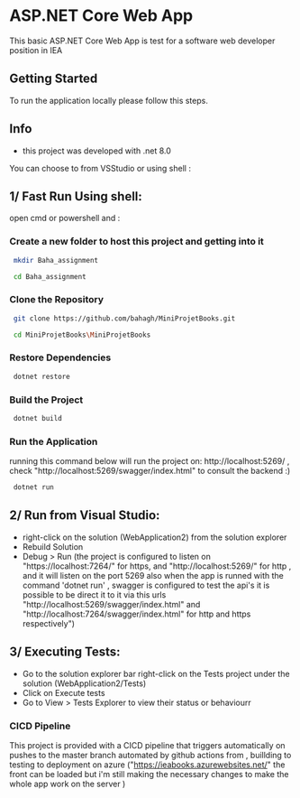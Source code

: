 # ASP.NET Core Web App

This basic ASP.NET Core Web App is test for a software web developer position in IEA

## Getting Started

To run the application locally please follow this steps.

## Info

- this project was developed with .net 8.0

You can choose to from VSStudio or using shell :
## 1/ Fast Run Using shell:
open cmd or powershell and :
### Create a new folder to host this project and getting into it 
```bash
 mkdir Baha_assignment
```
```bash
 cd Baha_assignment
```
### Clone the Repository
```bash
 git clone https://github.com/bahagh/MiniProjetBooks.git
```
```bash
 cd MiniProjetBooks\MiniProjetBooks
```
### Restore Dependencies
```bash
 dotnet restore
```
### Build the Project
```bash
 dotnet build
```
### Run the Application
running this command below will run the project on: http://localhost:5269/ , check "http://localhost:5269/swagger/index.html" to consult the backend :)
```bash
 dotnet run
```
## 2/ Run from Visual Studio:
- right-click on the solution (WebApplication2) from the solution explorer 
- Rebuild Solution
- Debug > Run (the project is configured to listen on "https://localhost:7264/" for https, and "http://localhost:5269/" for http  , and it will listen on the port 5269 also when the app is runned with the command 'dotnet run' , swagger is configured to test the api's it is possible to be direct it to it via this urls "http://localhost:5269/swagger/index.html" and "http://localhost:7264/swagger/index.html" for http and https respectively")
## 3/ Executing Tests:
- Go to the solution explorer bar right-click on the Tests project under the solution (WebApplication2/Tests)
- Click on Execute tests
- Go to View > Tests Explorer to view their status or behaviourr
### CICD Pipeline
This project is provided with a CICD pipeline that triggers automatically on pushes to the master branch automated by github actions from , buillding to testing to deployment on azure ("https://ieabooks.azurewebsites.net/" the front can be loaded but i'm still making the necessary changes to make the whole app work on the server )
